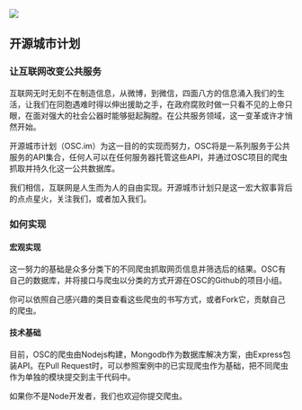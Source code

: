 ![](https://secure.gravatar.com/avatar/75021c22fa3eeeec2f5c9cd600b759c2?s=420&d=https://a248.e.akamai.net/assets.github.com%2Fimages%2Fgravatars%2Fgravatar-org-420.png)

## 开源城市计划

### 让互联网改变公共服务

互联网无时无刻不在制造信息，从微博，到微信，四面八方的信息涌入我们的生活，让我们在同胞遇难时得以伸出援助之手，在政府腐败时做一只看不见的上帝只眼，在面对强大的社会公器时能够挺起胸膛。在公共服务领域，这一变革或许才悄然开始。

开源城市计划（OSC.im）为这一目的的实现而努力，OSC将是一系列服务于公共服务的API集合，任何人可以在任何服务器托管这些API，并通过OSC项目的爬虫抓取并持久化这一公共数据库。

我们相信，互联网是人生而为人的自由实现。开源城市计划只是这一宏大叙事背后的点点星火，关注我们，或者加入我们。

### 如何实现

#### 宏观实现

这一努力的基础是众多分类下的不同爬虫抓取网页信息并筛选后的结果。OSC有自己的数据库，并将接口与爬虫以分类的方式开源在OSC的Github的项目小组。

你可以依照自己感兴趣的类目查看这些爬虫的书写方式，或者Fork它，贡献自己的爬虫。


#### 技术基础

目前，OSC的爬虫由Nodejs构建，Mongodb作为数据库解决方案，由Express包装API。在Pull Request时，可以参照案例中的已实现爬虫作为基础，把不同爬虫作为单独的模块提交到主干代码中。

如果你不是Node开发者，我们也欢迎你提交爬虫。